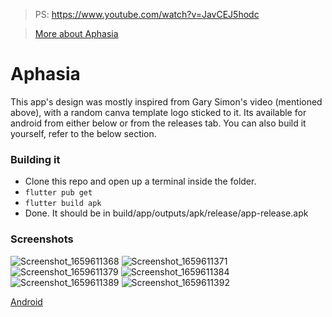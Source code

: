 > PS: https://www.youtube.com/watch?v=JavCEJ5hodc

> [More about Aphasia](https://www.mayoclinic.org/diseases-conditions/aphasia/symptoms-causes/syc-20369518)

# Aphasia

This app's design was mostly inspired from Gary Simon's video (mentioned above), with a random canva template logo sticked to it. Its available for android from either below or from the releases tab. You can also build it yourself, refer to the below section.

### Building it

- Clone this repo and open up a terminal inside the folder.
- `flutter pub get`
- `flutter build apk`
- Done. It should be in build/app/outputs/apk/release/app-release.apk

### Screenshots

![Screenshot_1659611368](https://user-images.githubusercontent.com/51504825/182839366-f1caa5d9-da9f-4d66-8c68-39d72ff34385.png)
![Screenshot_1659611371](https://user-images.githubusercontent.com/51504825/182839368-5700e84d-32cd-4785-b2c7-ec827544d516.png)
![Screenshot_1659611379](https://user-images.githubusercontent.com/51504825/182839373-f0df78fc-62e2-4a75-bf5b-7af2ad3acbaa.png)
![Screenshot_1659611384](https://user-images.githubusercontent.com/51504825/182839377-77d394eb-d9af-42c8-aaaa-77b1085b2efd.png)
![Screenshot_1659611389](https://user-images.githubusercontent.com/51504825/182839382-b7ecd702-be77-43ba-ad07-707981cb872b.png)
![Screenshot_1659611392](https://user-images.githubusercontent.com/51504825/182839387-81010760-4715-418b-9411-15da2e7e4e12.png)


[Android](./files/app.apk)
